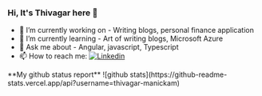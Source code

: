 ### Hi, It's Thivagar here 👋

- 🔭 I’m currently working on - Writing blogs, personal finance application
- 🌱 I’m currently learning - Art of writing blogs, Microsoft Azure 
- 💬 Ask me about - Angular, javascript, Typescript
- 📫 How to reach me: <a href="https://www.linkedin.com/in/thivagarm/">
  <img
    alt="Linkedin"
    src="https://img.shields.io/badge/linkedin-0077B5?logo=linkedin&logoColor=white&style=for-the-badge"
  />
</a>
**My github status report**
![github stats](https://github-readme-stats.vercel.app/api?username=thivagar-manickam)
